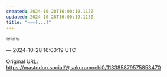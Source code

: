 ```yaml
---
created: 2024-10-28T16:00:19.113Z
updated: 2024-10-28T16:00:19.113Z
title: "♾️♾️♾️[...]"
---
```


<p>♾️♾️♾️</p>

&mdash; 2024-10-28 16:00:19 UTC

Original URL: https://mastodon.social/@sakuramochi0/113385879575853470

